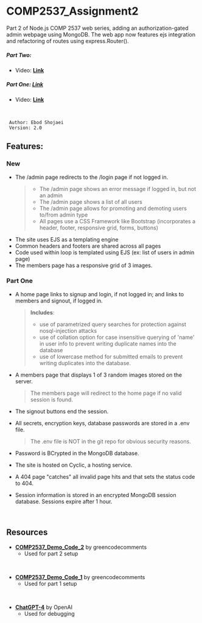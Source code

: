 # COMP2537_Assignment2

Part 2 of Node.js COMP 2537 web series, adding an authorization-gated admin webpage using MongoDB. The web app now features ejs integration and refactoring of routes using express.Router().

##### Part Two: 
-  Video: **[Link](https://www.youtube.com/watch?v=28Dz8hnGeKA)**
##### Part One: **[Link](https://github.com/EbodShojaei/COMP2537_Assignment1)**
-  Video: **[Link](https://www.youtube.com/watch?v=naQQbh4W8V8&t=0s)**

<br>

	 Author: Ebod Shojaei
	 Version: 2.0


## Features:
### New
- The /admin page redirects to the /login page if not logged in.
    > - The /admin page shows an error message if logged in, but not an admin
    > - The /admin page shows a list of all users
    > - The /admin page allows for promoting and demoting users to/from admin type
    > - All pages use a CSS Framework like Bootstrap (incorporates a header, footer, responsive grid, forms, buttons)
- The site uses EJS as a templating engine
- Common headers and footers are shared across all pages
- Code used within loop is templated using EJS (ex: list of users in admin page)
- The members page has a responsive grid of 3 images.

### Part One
- A home page links to signup and login, if not logged in; and links to members and signout, if logged in.
	>  **Includes**:
	> - use of parametrized query searches for protection against nosql-injection attacks
	> - use of collation option for case insensitive querying of 'name' in user info to prevent writing duplicate names into the database
	> - use of lowercase method for submitted emails to prevent writing duplicates into the database.

- A members page that displays 1 of 3 random images stored on the server.
	> The members page will redirect to the home page if no valid session is found.

- The signout buttons end the session.

- All secrets, encryption keys, database passwords are stored in a .env file.
	> The .env file is NOT in the git repo for obvious security reasons.

- Password is BCrypted in the MongoDB database.

- The site is hosted on Cyclic, a hosting service.

- A 404 page "catches" all invalid page hits and that sets the status code to 404.

- Session information is stored in an encrypted MongoDB session database. Sessions expire after 1 hour.

<br>

## Resources
- **[COMP2537_Demo_Code_2](https://github.com/greencodecomments/COMP2537_Demo_Code_2/tree/main)** by greencodecomments
	- Used for part 2 setup
<br>

- **[COMP2537_Demo_Code_1](https://github.com/greencodecomments/COMP2537_Demo_Code_1)** by greencodecomments
	- Used for part 1 setup
<br>

- **[ChatGPT-4](https://chat.openai.com/)** by OpenAI
	- Used for debugging